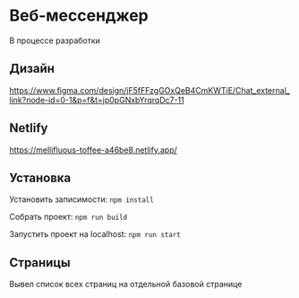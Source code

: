 # Веб-мессенджер
В процессе разработки
## Дизайн
https://www.figma.com/design/jF5fFFzgGOxQeB4CmKWTiE/Chat_external_link?node-id=0-1&p=f&t=jp0pGNxbYrqrqDc7-11
## Netlify
https://mellifluous-toffee-a46be8.netlify.app/
## Установка
Установить записимости: `npm install`

Cобрать проект: `npm run build`

Запустить проект на localhost: `npm run start`
## Страницы
Вывел список всех страниц на отдельной базовой странице
